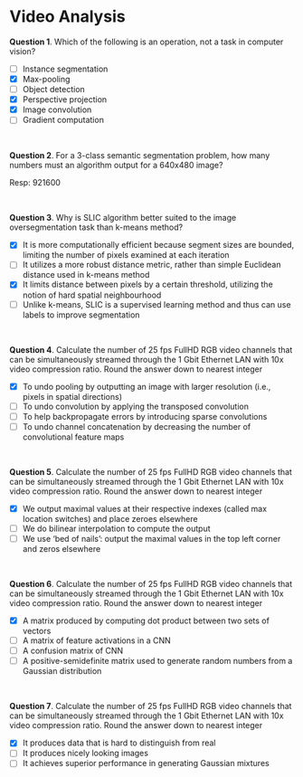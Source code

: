 # Video Analysis

**Question 1**. Which of the following is an operation, not a task in computer vision?

- [ ] Instance segmentation
- [x] Max-pooling
- [ ] Object detection
- [x] Perspective projection
- [x] Image convolution
- [ ] Gradient computation

<br>

**Question 2**. For a 3-class semantic segmentation problem, how many numbers must an algorithm output for a 640x480 image? 

Resp: 921600

<br>

**Question 3**. Why is SLIC algorithm better suited to the image oversegmentation task than k-means method?

- [x] It is more computationally efficient because segment sizes are bounded, limiting the number of pixels examined at each iteration
- [ ] It utilizes a more robust distance metric, rather than simple Euclidean distance used in k-means method
- [x] It limits distance between pixels by a certain threshold, utilizing the notion of hard spatial neighbourhood
- [ ] Unlike k-means, SLIC is a supervised learning method and thus can use labels to improve segmentation

<br>

**Question 4**. Calculate the number of 25 fps FullHD RGB video channels that can be simultaneously streamed through the 1 Gbit Ethernet LAN with 10x video compression ratio. Round the answer down to nearest integer

- [x] To undo pooling by outputting an image with larger resolution (i.e., pixels in spatial directions)
- [ ] To undo convolution by applying the transposed convolution
- [ ] To help backpropagate errors by introducing sparse convolutions
- [ ] To undo channel concatenation by decreasing the number of convolutional feature maps

<br>

**Question 5**. Calculate the number of 25 fps FullHD RGB video channels that can be simultaneously streamed through the 1 Gbit Ethernet LAN with 10x video compression ratio. Round the answer down to nearest integer

- [x] We output maximal values at their respective indexes (called max location switches) and place zeroes elsewhere
- [ ] We do bilinear interpolation to compute the output
- [ ] We use ‘bed of nails’: output the maximal values in the top left corner and zeros elsewhere

<br>

**Question 6**. Calculate the number of 25 fps FullHD RGB video channels that can be simultaneously streamed through the 1 Gbit Ethernet LAN with 10x video compression ratio. Round the answer down to nearest integer

- [x] A matrix produced by computing dot product between two sets of vectors 
- [ ] A matrix of feature activations in a CNN
- [ ] A confusion matrix of CNN
- [ ] A positive-semidefinite matrix used to generate random numbers from a Gaussian distribution

<br>

**Question 7**. Calculate the number of 25 fps FullHD RGB video channels that can be simultaneously streamed through the 1 Gbit Ethernet LAN with 10x video compression ratio. Round the answer down to nearest integer

- [x] It produces data that is hard to distinguish from real
- [ ] It produces nicely looking images
- [ ] It achieves superior performance in generating Gaussian mixtures
